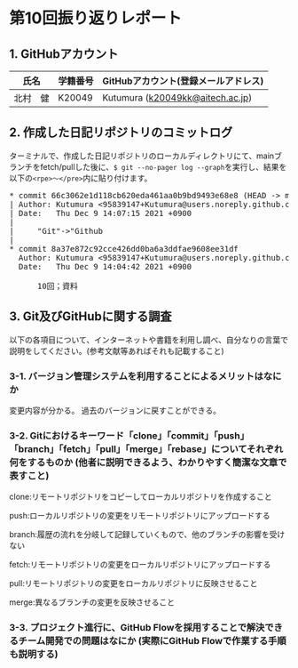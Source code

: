 # 第10回振り返りレポート

## 1. GitHubアカウント

| 氏名           | 学籍番号    | GitHubアカウント(登録メールアドレス) |
| -------------- | ----------- | -------------------------------------- |
| 北村　健     | K20049      | Kutumura (k20049kk@aitech.ac.jp) |

## 2. 作成した日記リポジトリのコミットログ

ターミナルで、作成した日記リポジトリのローカルディレクトリにて、mainブランチをfetch/pullした後に、`$ git --no-pager log --graph`を実行し、結果を以下の`<rpe>〜</pre>`内に貼り付けます。

<pre>
* commit 66c3062e1d118cb620eda461aa0b9bd9493e68e8 (HEAD -> main, origin/main, origin/Kitamura_diary, Kitamura_diary)
| Author: Kutumura <95839147+Kutumura@users.noreply.github.com>
| Date:   Thu Dec 9 14:07:15 2021 +0900
| 
|     "Git"->"Github
| 
* commit 8a37e872c92cce426dd0ba6a3ddfae9608ee31df
  Author: Kutumura <95839147+Kutumura@users.noreply.github.com>
  Date:   Thu Dec 9 14:04:42 2021 +0900
  
      10回；資料
</pre>


## 3. Git及びGitHubに関する調査

以下の各項目について、インターネットや書籍を利用し調べ、自分なりの言葉で説明をしてください。(参考文献等あればそれも記載すること)

### 3-1. バージョン管理システムを利用することによるメリットはなにか
変更内容が分かる。
過去のバージョンに戻すことができる。

### 3-2. Gitにおけるキーワード「clone」「commit」「push」「branch」「fetch」「pull」「merge」「rebase」についてそれぞれ何をするものか (他者に説明できるよう、わかりやすく簡潔な文章で表すこと)
clone:リモートリポジトリをコピーしてローカルリポジトリを作成すること

push:ローカルリポジトリの変更をリモートリポジトリにアップロードする

branch:履歴の流れを分岐して記録していくもので、他のブランチの影響を受けない

fetch:リモートリポジトリの変更をローカルリポジトリにアップロードする

pull:リモートリポジトリの変更をローカルリポジトリに反映させること

merge:異なるブランチの変更を反映させること

### 3-3. プロジェクト進行に、GitHub Flowを採用することで解決できるチーム開発での問題はなにか (実際にGitHub Flowで作業する手順も説明する)
